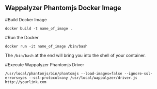 Wappalyzer Phantomjs Docker Image
---

#Build Docker Image

	docker build -t name_of_image .

#Run the Docker

	docker run -it name_of_image /bin/bash

The ``/bin/bash`` at the end will bring you into the shell of your container.

#Execute Wappalyzer Phantomjs Driver

	/usr/local/phantomjs/bin/phantomjs --load-images=false --ignore-ssl-errors=yes --ssl-protocol=any /usr/local/wappalyzer/driver.js http://yourlink.com